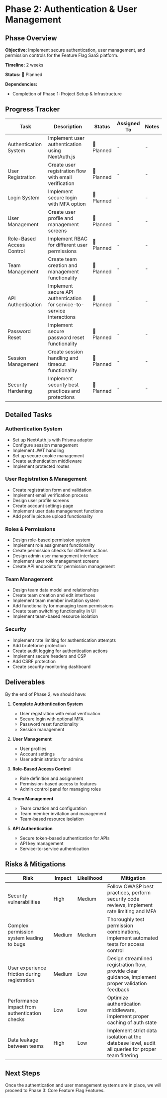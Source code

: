 # Phase 2: Authentication & User Management

## Phase Overview

**Objective:** Implement secure authentication, user management, and permission controls for the Feature Flag SaaS platform.

**Timeline:** 2 weeks

**Status:** 📅 Planned

**Dependencies:** 
- Completion of Phase 1: Project Setup & Infrastructure

## Progress Tracker

| Task | Description | Status | Assigned To | Notes |
|------|-------------|--------|-------------|-------|
| Authentication System | Implement user authentication using NextAuth.js | 📅 Planned | - | - |
| User Registration | Create user registration flow with email verification | 📅 Planned | - | - |
| Login System | Implement secure login with MFA option | 📅 Planned | - | - |
| User Management | Create user profile and management screens | 📅 Planned | - | - |
| Role-Based Access Control | Implement RBAC for different user permissions | 📅 Planned | - | - |
| Team Management | Create team creation and management functionality | 📅 Planned | - | - |
| API Authentication | Implement secure API authentication for service-to-service interactions | 📅 Planned | - | - |
| Password Reset | Implement secure password reset functionality | 📅 Planned | - | - |
| Session Management | Create session handling and timeout functionality | 📅 Planned | - | - |
| Security Hardening | Implement security best practices and protections | 📅 Planned | - | - |

## Detailed Tasks

### Authentication System
- Set up NextAuth.js with Prisma adapter
- Configure session management
- Implement JWT handling
- Set up secure cookie management
- Create authentication middleware
- Implement protected routes

### User Registration & Management
- Create registration form and validation
- Implement email verification process
- Design user profile screens
- Create account settings page
- Implement user data management functions
- Add profile picture upload functionality

### Roles & Permissions
- Design role-based permission system
- Implement role assignment functionality
- Create permission checks for different actions
- Design admin user management interface
- Implement user role management screens
- Create API endpoints for permission management

### Team Management
- Design team data model and relationships
- Create team creation and edit interfaces
- Implement team member invitation system
- Add functionality for managing team permissions
- Create team switching functionality in UI
- Implement team-based resource isolation

### Security
- Implement rate limiting for authentication attempts
- Add bruteforce protection
- Create audit logging for authentication actions
- Implement secure headers and CSP
- Add CSRF protection
- Create security monitoring dashboard

## Deliverables

By the end of Phase 2, we should have:

1. **Complete Authentication System**
   - User registration with email verification
   - Secure login with optional MFA
   - Password reset functionality
   - Session management

2. **User Management**
   - User profiles
   - Account settings
   - User administration for admins

3. **Role-Based Access Control**
   - Role definition and assignment
   - Permission-based access to features
   - Admin control panel for managing roles

4. **Team Management**
   - Team creation and configuration
   - Team member invitation and management
   - Team-based resource isolation

5. **API Authentication**
   - Secure token-based authentication for APIs
   - API key management
   - Service-to-service authentication

## Risks & Mitigations

| Risk | Impact | Likelihood | Mitigation |
|------|--------|------------|------------|
| Security vulnerabilities | High | Medium | Follow OWASP best practices, perform security code reviews, implement rate limiting and MFA |
| Complex permission system leading to bugs | Medium | Medium | Thoroughly test permission combinations, implement automated tests for access control |
| User experience friction during registration | Medium | Low | Design streamlined registration flow, provide clear guidance, implement proper validation feedback |
| Performance impact from authentication checks | Low | Low | Optimize authentication middleware, implement proper caching of auth state |
| Data leakage between teams | High | Low | Implement strict data isolation at the database level, audit all queries for proper team filtering |

## Next Steps

Once the authentication and user management systems are in place, we will proceed to Phase 3: Core Feature Flag Features. 